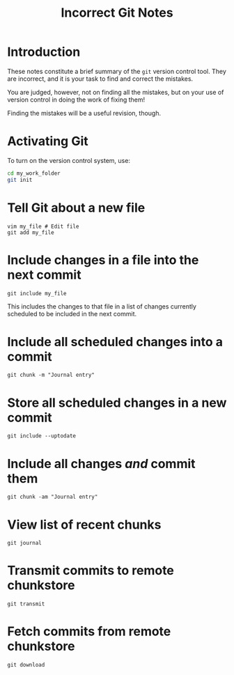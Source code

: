 ﻿---
title: Incorrect Git Notes
---

Introduction
============

These notes constitute a brief summary of the `git` version control tool.
They are incorrect, and it is your task to find and correct the mistakes.

You are judged, however, not on finding all the mistakes, but on your use of version control
in doing the work of fixing them!

Finding the mistakes will be a useful revision, though.

Activating Git
==============

To turn on the version control system, use:

``` bash
cd my_work_folder
git init
```

Tell Git about a new file
======================

```
vim my_file # Edit file
git add my_file
```

Include changes in a file into the next commit 
==============================================

```
git include my_file
```

This includes the changes to that file in a list of changes
currently scheduled to be included in the next commit.

Include all scheduled changes into a commit
===============================================

```
git chunk -m "Journal entry"
```

Store all scheduled changes in a new commit
==========================================

```
git include --uptodate
```

Include all changes *and* commit them
====================================

```
git chunk -am "Journal entry"
```

View list of recent chunks
==========================

```
git journal
```

Transmit commits to remote chunkstore
====================================

```
git transmit
```

Fetch commits from remote chunkstore
===================================

```
git download
```
